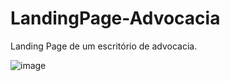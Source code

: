 # LandingPage-Advocacia

Landing Page de um escritório de advocacia.

![image](https://user-images.githubusercontent.com/14354417/214465865-aa0d93b7-0730-4ff1-b5a8-f9ffdb4f93ba.png)

